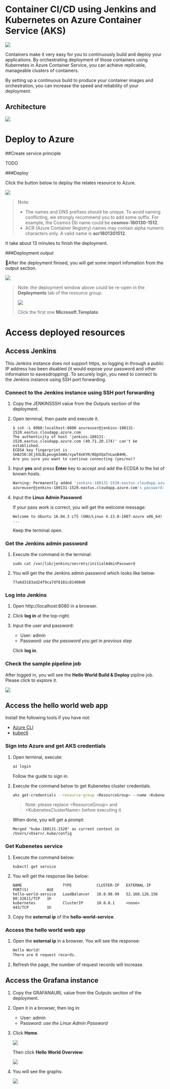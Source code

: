 # Container CI/CD using Jenkins and Kubernetes on Azure Container Service (AKS)



<a href="http://armviz.io/#/?load=https%3A%2F%2Fraw.githubusercontent.com%2FAzure%2Fazure-quickstart-templates%2Fmaster%2Fjenkins-cicd-container%2Fazuredeploy.json" target="_blank">
<img src="https://raw.githubusercontent.com/Azure/azure-quickstart-templates/master/1-CONTRIBUTION-GUIDE/images/visualizebutton.png"/>
</a>

Containers make it very easy for you to continuously build and deploy your applications. By orchestrating deployment of those containers using Kubernetes in Azure Container Service, you can achieve replicable, manageable clusters of containers.

By setting up a continuous build to produce your container images and orchestration, you can increase the speed and reliability of your deployment.

## Architecture

![](images/architecture.png)

# Deploy to Azure

##Create service principle 

TODO

###Deploy

Click the button below to deploy the relates resource to Azure.

<a href="https://portal.azure.com/#create/Microsoft.Template/uri/https%3A%2F%2Fraw.githubusercontent.com%2FAzure%2Fazure-quickstart-templates%2Fmaster%2Fjenkins-cicd-container%2Fazuredeploy.json" target="_blank">

<img src="https://raw.githubusercontent.com/Azure/azure-quickstart-templates/master/1-CONTRIBUTION-GUIDE/images/deploytoazure.png"/>
</a>

> Note: 
>
> * The names and DNS prefixes should be unique. To avoid naming conflicting, we strongly recommend you to add some suffix. For example, the Cosmos Db name could be **cosmos-180130-1512**.
> * ACR (Azure Container Registry) names may contain alpha numeric characters only. A valid name is **acr1801301512**.

It take about 13 minutes to finish the deployment. 

###Deployment output

After the deployment finised, you will get some import infomation from the output section.

![](images/azure-deployment-output.png)

>Note: the deployment window above could be re-open in the **Deployments** tab of the resource group.
>
>![](images/azure-resource-group-deployments.png)
>
>Click the first one **Microsoft.Template**.

# Access deployed resources

## Access Jenkins

This Jenkins instance does not support https, so logging in through a public IP address has been disabled (it would expose your password and other information to eavesdropping). To securely login, you need to connect to the Jenkins instance using SSH port forwarding.

### Connect to the Jenkins instance using SSH port forwarding

1. Copy the JENKINSSSH value from the Outputs section of the deployment.

2. Open terminal, then paste and execute it.

   ```Sh
   $ ssh -L 8080:localhost:8080 azureuser@jenkins-180131-1520.eastus.cloudapp.azure.com
   The authenticity of host 'jenkins-180131-1520.eastus.cloudapp.azure.com (40.71.20.174)' can't be established.
   ECDSA key fingerprint is SHA256:DCjXdLBLpeugm3eWG/xywT4xKYR/0QpVQaTnLwxB4Hk.
   Are you sure you want to continue connecting (yes/no)?
   ```

3. Input **yes** and press **Enter** key to accept and add the ECDSA to the list of known hosts.

   ```sh
   Warning: Permanently added 'jenkins-180131-1520.eastus.cloudapp.azure.com,40.71.20.174' (ECDSA) to the list of known hosts.
   azureuser@jenkins-180131-1520.eastus.cloudapp.azure.com's password: 
   ```

4. Input the **Linux Admin Password**

   If your pass work is correct, you will get the welcome message:

   ```Sh
   Welcome to Ubuntu 16.04.3 LTS (GNU/Linux 4.13.0-1007-azure x86_64) 
   ...
   ```

   Keep the terminal open.

### Get the Jenkins admin password

1. Execute the command in the terminal:

   ```Sh
   sudo cat /var/lib/jenkins/secrets/initialAdminPassword
   ```

2. You will get the the Jenkins admin password which looks like below:

   ```Sh
   77a6d3183ad24f9ca7df6181c81400d0
   ```

### Log into Jenkins

1. Open http://localhost:8080 in a browser.

2. Click **log in** at the top-right.

3. Input the user and password:

   * User: admin
   * Password: *use the password you get in previous step*

   Click **log in**.

### Check the sample pipeline job

After logged in, you will see the **Hello World Build & Deploy** pipline job. Please click to explore it.

![](images/jenkins-pipline-job.png) 

## Access the hello world web app

Install the following tools if you have not:

* [Azure CLI](https://docs.microsoft.com/en-us/cli/azure/install-azure-cli?view=azure-cli-latest)
* [kubectl](https://kubernetes.io/docs/tasks/tools/install-kubectl/)

### Sign into Azure and get AKS credentials

1. Open terminal, execute:

   ```sh
   az login
   ```

   Follow the guide to sign in.

2. Execute the command below to get Kubenetes cluster credentials.

   ```sh
   aks get-credentials --resource-group <ResourceGroup> --name <KubenetesClusterName>
   ```

   > Note: please replace \<ResourceGroup> and \<KubenetesClusterName> before executing it.

   When done, you will get a prompt:

   ```Sh
   Merged "kube-180131-1520" as current context in /Users/<User>/.kube/config
   ```

### Get Kubenetes service

1. Execute the command below:

   ```Sh
   kubectl get service
   ```

2. You will get the response like below:

   ```Sh
   NAME                  TYPE           CLUSTER-IP   EXTERNAL-IP      PORT(S)        AGE
   hello-world-service   LoadBalancer   10.0.98.99   52.168.126.156   80:32611/TCP   1h
   kubernetes            ClusterIP      10.0.0.1     <none>           443/TCP        1h
   ```

3. Copy the **external ip** of the **hello-world-service**.

### Access the hello world web app

1. Open the **external ip** in a browser. You will see the response:

   ```html
   Hello World!
   There are 0 request records.
   ```

2. Refresh the page, the number of request records will increase.

## Access the Grafana instance

1. Copy the GRAFANAURL value from the Outputs section of the deployment.

2. Open it in a browser, then log in:

   * User: admin
   * Password: *use the Linux Admin Password*

3. Click **Home**.

   ![](images/grafana-01.png)

   Then click **Hello World Overview**:

   ![](images/grafana-02.png)

4. You will see the graphs:

   ![](images/grafana-03.png)